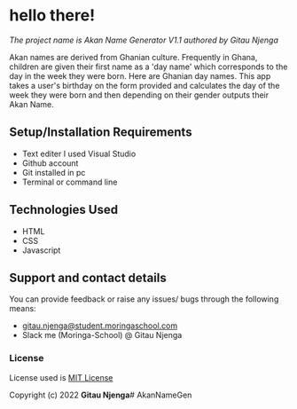 # **hello there!**

_The project name is Akan Name Generator V1.1 authored by Gitau Njenga_

Akan names are derived from Ghanian culture. Frequently in Ghana, children are given their first name as a 'day name' which corresponds to the day in the week they were born. Here are Ghanian day names. This app takes a user's birthday on the form provided and calculates the day of the week they were born and then depending on their gender outputs their Akan Name.


## Setup/Installation Requirements
* Text editer I used Visual Studio
* Github account
* Git installed in pc
* Terminal or command line

## Technologies Used
* HTML  
* CSS
* Javascript

## Support and contact details
You can provide feedback or raise any issues/ bugs through the following means:
* gitau.njenga@student.moringaschool.com
* Slack me (Moringa-School)  @ Gitau Njenga

### License
License used is <a href="https://choosealicense.com/licenses/mit/">MIT License</a>


Copyright (c) 2022 **Gitau Njenga**# AkanNameGen
